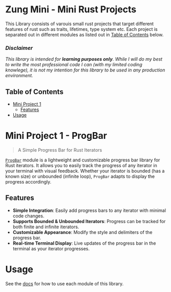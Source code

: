 # Zung Mini - Mini Rust Projects

This Library consists of varouis small rust projects that target different features of rust such as traits, lifetimes, type system etc. Each project is separated out in different modules as listed out in [Table of Contents](#table-of-contents) below. 

 ### _Disclaimer_

_This library is intended for **learning purposes only**. While I will do my best to write the most professional code I can (with my limited coding knowlege), it is not my intention for this library to be used in any production environment._

## Table of Contents

- [Mini Project 1](#mini-project-1---progbar)
  - [Features](#features) 
- [Usage](#usage)

# Mini Project 1 - ProgBar

> A Simple Progress Bar for Rust Iterators

[`ProgBar`](https://docs.rs/zung_mini/latest/zung_mini/progbar/index.html) module is a lightweight and customizable progress bar library for Rust iterators. It allows you to easily track the progress of any iterator in your terminal with visual feedback. Whether your iterator is bounded (has a known size) or unbounded (infinite loop), `ProgBar` adapts to display the progress accordingly.

## Features

- **Simple Integration**: Easily add progress bars to any iterator with minimal code changes.
- **Supports Bounded & Unbounded Iterators**: Progress can be tracked for both finite and infinite iterators.
- **Customizable Appearance**: Modify the style and delimiters of the progress bar.
- **Real-time Terminal Display**: Live updates of the progress bar in the terminal as your iterator progresses.

# Usage

See the [docs](https://docs.rs/zung_mini/latest/zung_mini/progbar/index.html) for how to use each module of this library.
